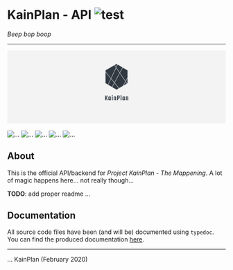 # KainPlan - API ![test](https://github.com/KainPlan/api/workflows/test/badge.svg?branch=master)
_Beep bop boop_

---

![banner](media/logo-banner.png)

![...](https://img.shields.io/github/stars/KainPlan/api?style=social) ![...](https://img.shields.io/github/watchers/KainPlan/api?style=social) ![...](https://img.shields.io/github/languages/count/KainPlan/api) ![...](https://img.shields.io/github/languages/top/KainPlan/api) ![...](https://img.shields.io/github/last-commit/KainPlan/api)

## About

This is the official API/backend for _Project KainPlan - The Mappening_. A lot of magic happens here... not really though... 

**TODO**: add proper readme ... 

## Documentation 

All source code files have been (and will be) documented using `typedoc`. You can find the produced documentation [here](docs/README.md).

---

... KainPlan (February 2020)